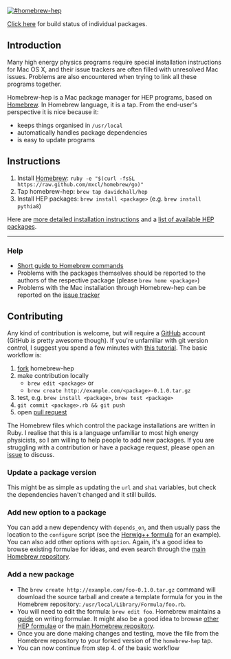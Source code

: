 [![#homebrew-hep](http://higgshunter.files.wordpress.com/2013/12/logo.png)](http://davidchall.github.io/homebrew-hep/)

[Click here](https://travis-ci.org/davidchall/homebrew-hep) for build status of individual packages.

## Introduction
Many high energy physics programs require special installation instructions for Mac OS X, and their issue trackers are often filled with unresolved Mac issues. Problems are also encountered when trying to link all these programs together.

Homebrew-hep is a Mac package manager for HEP programs, based on [Homebrew](http://brew.sh/). In Homebrew language, it is a tap. From the end-user's perspective it is nice because it:
* keeps things organised in `/usr/local` 
* automatically handles package dependencies
* is easy to update programs

## Instructions
1. Install [Homebrew](http://brew.sh/): `ruby -e "$(curl -fsSL https://raw.github.com/mxcl/homebrew/go)"`
2. Tap homebrew-hep: `brew tap davidchall/hep`
3. Install HEP packages: `brew install <package>` (e.g. `brew install pythia8`)

Here are [more detailed installation instructions](https://github.com/davidchall/homebrew-hep/wiki/Detailed-installation-instructions) and a [list of available HEP packages](https://github.com/davidchall/homebrew-hep/wiki/List-of-packages).

***

### Help
* [Short guide to Homebrew commands](https://github.com/davidchall/homebrew-hep/wiki/Homebrew-guide)
* Problems with the packages themselves should be reported to the authors of the respective package (please `brew home <package>`)
* Problems with the Mac installation through Homebrew-hep can be reported on the [issue tracker](https://github.com/davidchall/homebrew-hep/issues)



## Contributing ##
Any kind of contribution is welcome, but will require a [GitHub](https://github.com) account (GitHub _is_ pretty awesome though). If you're unfamiliar with git version control, I suggest you spend a few minutes with [this tutorial](http://try.github.com). The basic workflow is:

1. [fork](https://help.github.com/articles/fork-a-repo) homebrew-hep
2. make contribution locally
   * `brew edit <package>` or
   * `brew create http://example.com/<package>-0.1.0.tar.gz`
3. test, e.g. `brew install <package>`, `brew test <package>`
4. `git commit <package>.rb && git push`
5. open [pull request](https://help.github.com/articles/using-pull-requests)

The Homebrew files which control the package installations are written in Ruby. I realise that this is a language unfamiliar to most high energy physicists, so I am willing to help people to add new packages. If you are struggling with a contribution or have a package request, please open an [issue](https://github.com/davidchall/homebrew-hep/issues) to discuss.

### Update a package version
This might be as simple as updating the `url` and `sha1` variables, but check the dependencies haven't changed and it still builds.

### Add new option to a package
You can add a new dependency with `depends_on`, and then usually pass the location to the `configure` script (see the [Herwig++ formula](https://github.com/davidchall/homebrew-hep/blob/master/herwig%2B%2B.rb) for an example). You can also add other options with `option`. Again, it's a good idea to browse existing formulae for ideas, and even search through the [main Homebrew repository](https://github.com/mxcl/homebrew/tree/master/Library/Formula).

### Add a new package
* The `brew create http://example.com/foo-0.1.0.tar.gz` command will download the source tarball and create a template formula for you in the Homebrew repository: `/usr/local/Library/Formula/foo.rb`.
* You will need to edit the formula: `brew edit foo`. Homebrew maintains a [guide](https://github.com/mxcl/homebrew/wiki/Formula-Cookbook) on writing formulae. It might also be a good idea to browse [other HEP formulae](https://github.com/davidchall/homebrew-hep) or the [main Homebrew repository](https://github.com/mxcl/homebrew/tree/master/Library/Formula).
* Once you are done making changes and testing, move the file from the Homebrew repository to your forked version of the `homebrew-hep` tap.
* You can now continue from step 4. of the basic workflow
